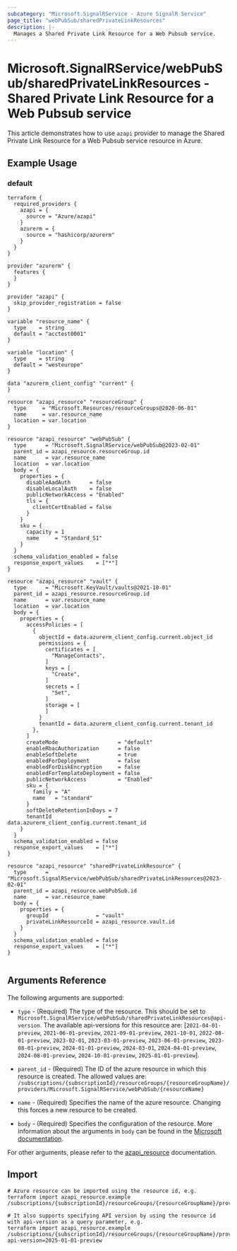 ```yaml
---
subcategory: "Microsoft.SignalRService - Azure SignalR Service"
page_title: "webPubSub/sharedPrivateLinkResources"
description: |-
  Manages a Shared Private Link Resource for a Web Pubsub service.
---
```


# Microsoft.SignalRService/webPubSub/sharedPrivateLinkResources - Shared Private Link Resource for a Web Pubsub service

This article demonstrates how to use `azapi` provider to manage the Shared Private Link Resource for a Web Pubsub service resource in Azure.



## Example Usage

### default

```hcl
terraform {
  required_providers {
    azapi = {
      source = "Azure/azapi"
    }
    azurerm = {
      source = "hashicorp/azurerm"
    }
  }
}

provider "azurerm" {
  features {
  }
}

provider "azapi" {
  skip_provider_registration = false
}

variable "resource_name" {
  type    = string
  default = "acctest0001"
}

variable "location" {
  type    = string
  default = "westeurope"
}

data "azurerm_client_config" "current" {
}

resource "azapi_resource" "resourceGroup" {
  type     = "Microsoft.Resources/resourceGroups@2020-06-01"
  name     = var.resource_name
  location = var.location
}

resource "azapi_resource" "webPubSub" {
  type      = "Microsoft.SignalRService/webPubSub@2023-02-01"
  parent_id = azapi_resource.resourceGroup.id
  name      = var.resource_name
  location  = var.location
  body = {
    properties = {
      disableAadAuth      = false
      disableLocalAuth    = false
      publicNetworkAccess = "Enabled"
      tls = {
        clientCertEnabled = false
      }
    }
    sku = {
      capacity = 1
      name     = "Standard_S1"
    }
  }
  schema_validation_enabled = false
  response_export_values    = ["*"]
}

resource "azapi_resource" "vault" {
  type      = "Microsoft.KeyVault/vaults@2021-10-01"
  parent_id = azapi_resource.resourceGroup.id
  name      = var.resource_name
  location  = var.location
  body = {
    properties = {
      accessPolicies = [
        {
          objectId = data.azurerm_client_config.current.object_id
          permissions = {
            certificates = [
              "ManageContacts",
            ]
            keys = [
              "Create",
            ]
            secrets = [
              "Set",
            ]
            storage = [
            ]
          }
          tenantId = data.azurerm_client_config.current.tenant_id
        },
      ]
      createMode                   = "default"
      enableRbacAuthorization      = false
      enableSoftDelete             = true
      enabledForDeployment         = false
      enabledForDiskEncryption     = false
      enabledForTemplateDeployment = false
      publicNetworkAccess          = "Enabled"
      sku = {
        family = "A"
        name   = "standard"
      }
      softDeleteRetentionInDays = 7
      tenantId                  = data.azurerm_client_config.current.tenant_id
    }
  }
  schema_validation_enabled = false
  response_export_values    = ["*"]
}

resource "azapi_resource" "sharedPrivateLinkResource" {
  type      = "Microsoft.SignalRService/webPubSub/sharedPrivateLinkResources@2023-02-01"
  parent_id = azapi_resource.webPubSub.id
  name      = var.resource_name
  body = {
    properties = {
      groupId               = "vault"
      privateLinkResourceId = azapi_resource.vault.id
    }
  }
  schema_validation_enabled = false
  response_export_values    = ["*"]
}


```



## Arguments Reference

The following arguments are supported:

* `type` - (Required) The type of the resource. This should be set to `Microsoft.SignalRService/webPubSub/sharedPrivateLinkResources@api-version`. The available api-versions for this resource are: [`2021-04-01-preview`, `2021-06-01-preview`, `2021-09-01-preview`, `2021-10-01`, `2022-08-01-preview`, `2023-02-01`, `2023-03-01-preview`, `2023-06-01-preview`, `2023-08-01-preview`, `2024-01-01-preview`, `2024-03-01`, `2024-04-01-preview`, `2024-08-01-preview`, `2024-10-01-preview`, `2025-01-01-preview`].

* `parent_id` - (Required) The ID of the azure resource in which this resource is created. The allowed values are:  
  `/subscriptions/{subscriptionId}/resourceGroups/{resourceGroupName}/providers/Microsoft.SignalRService/webPubSub/{resourceName}`

* `name` - (Required) Specifies the name of the azure resource. Changing this forces a new resource to be created.

* `body` - (Required) Specifies the configuration of the resource. More information about the arguments in `body` can be found in the [Microsoft documentation](https://learn.microsoft.com/en-us/azure/templates/Microsoft.SignalRService/webPubSub/sharedPrivateLinkResources?pivots=deployment-language-terraform).

For other arguments, please refer to the [azapi_resource](https://registry.terraform.io/providers/Azure/azapi/latest/docs/resources/resource) documentation.

## Import

 ```shell
 # Azure resource can be imported using the resource id, e.g.
 terraform import azapi_resource.example /subscriptions/{subscriptionId}/resourceGroups/{resourceGroupName}/providers/Microsoft.SignalRService/webPubSub/{resourceName}/sharedPrivateLinkResources/{resourceName}
 
 # It also supports specifying API version by using the resource id with api-version as a query parameter, e.g.
 terraform import azapi_resource.example /subscriptions/{subscriptionId}/resourceGroups/{resourceGroupName}/providers/Microsoft.SignalRService/webPubSub/{resourceName}/sharedPrivateLinkResources/{resourceName}?api-version=2025-01-01-preview
 ```
